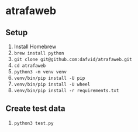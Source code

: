 # atrafaweb

## Setup
1. Install Homebrew
2. `brew install python`
3. `git clone git@github.com:dafvid/atrafaweb.git`
4. `cd atrafaweb`
5. `python3 -m venv venv`
6. `venv/bin/pip install -U pip`
7. `venv/bin/pip install -U wheel`
8. `venv/bin/pip install -r requirements.txt`

## Create test data
1. `python3 test.py`
